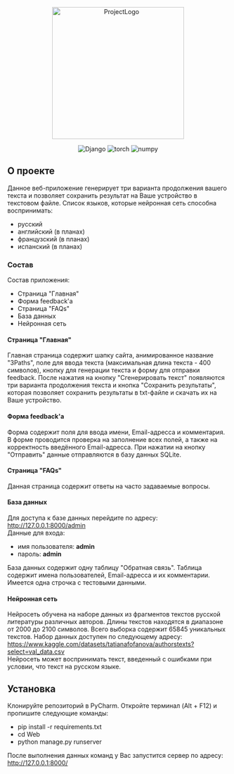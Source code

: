 <p align="center">
    <img src="https://i.ibb.co/zh2hjWf/favicon.png" alt="ProjectLogo" width="300">
</p>

<p align="center">
   <img src="https://img.shields.io/badge/framework-Django%204.2.5-green" alt="Django">
   <img src="https://img.shields.io/badge/framework-torch%202.0.1-orange" alt="torch">
   <img src="https://img.shields.io/badge/framework-numpy%201.25.2-blue" alt="numpy">
</p>

## О проекте

Данное веб-приложение генерирует три варианта продолжения вашего текста и позволяет сохранить результат на Ваше устройство в текстовом файле. Список языков, которые нейронная сеть способна воспринимать:

- русский
- английский (в планах)
- французский (в планах)
- испанский (в планах)

### Состав

Состав приложения:

- Страница "Главная"
- Форма feedback'а
- Страница "FAQs"
- База данных
- Нейронная сеть

#### Страница "Главная"

Главная страница содержит шапку сайта, анимированное название "3Paths", поле для ввода текста (максимальная длина текста - 400 символов), кнопку для генерации текста и форму для отправки feedback. После нажатия на кнопку "Сгенерировать текст" появляются три варианта продолжения текста и кнопка "Сохранить результаты", которая позволяет сохранить результаты в txt-файле и скачать их на Ваше устройство.

#### Форма feedback'а

Форма содержит поля для ввода имени, Email-адресса и комментария. В форме проводится проверка на заполнение всех полей, а также на корректность введённого Email-адресса. При нажатии на кнопку "Отправить" данные отправляются в базу данных SQLite.

#### Страница "FAQs"

Данная страница содержит ответы на часто задаваемые вопросы.

#### База данных

Для доступа к базе данных перейдите по адресу: http://127.0.0.1:8000/admin  
Данные для входа:

- имя пользователя: **admin**
- пароль: **admin**

База данных содержит одну таблицу "Обратная связь". Таблица содержит имена пользователей, Email-адресса и их комментарии. Имеется одна строчка с тестовыми данными.

#### Нейронная сеть

Нейросеть обучена на наборе данных из фрагментов текстов русской литературы различных авторов. Длины текстов находятся в диапазоне от 2000 до 2100 символов. Всего выборка содержит 65845 уникальных текстов. Набор данных доступен по следующему адресу: https://www.kaggle.com/datasets/tatianafofanova/authorstexts?select=val_data.csv  
Нейросеть может воспринимать текст, введенный с ошибками при условии, что текст на русском языке.

## Установка

Клонируйте репозиторий в PyCharm. Откройте терминал (Alt + F12) и пропишите следующие команды:

- pip install -r requirements.txt
- cd Web
- python manage.py runserver

После выполнения данных команд у Вас запустится сервер по адресу: http://127.0.0.1:8000/
